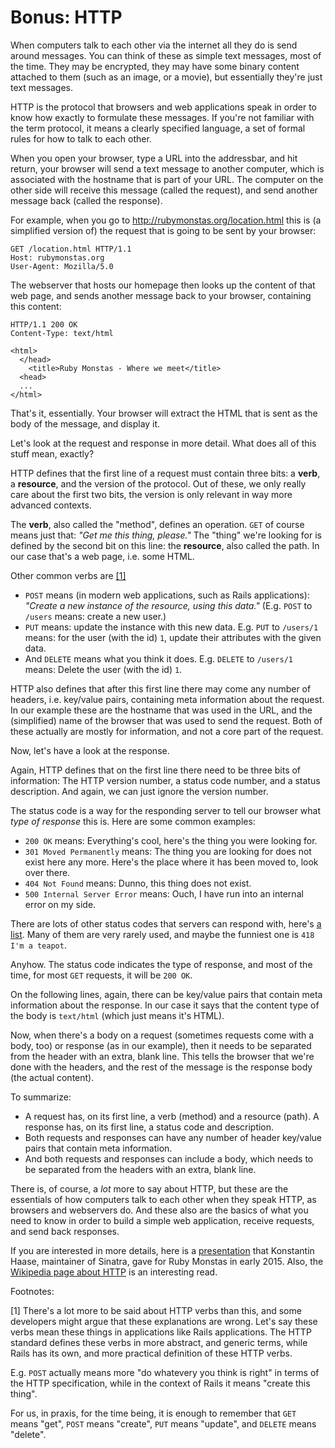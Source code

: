 # Bonus: HTTP

When computers talk to each other via the internet all they do is send around
messages. You can think of these as simple text messages, most of the time.
They may be encrypted, they may have some binary content attached to them (such
as an image, or a movie), but essentially they're just text messages.

HTTP is the protocol that browsers and web applications speak in order to
know how exactly to formulate these messages. If you're not familiar with the
term protocol, it means a clearly specified language, a set of formal rules for
how to talk to each other.

When you open your browser, type a URL into the addressbar, and hit return,
your browser will send a text message to another computer, which is associated
with the hostname that is part of your URL. The computer on the other side
will receive this message (called the request), and send another message back
(called the response).

For example, when you go to
<a href="http://rubymonstas.org/location.html">http://rubymonstas.org/location.html</a>
this is (a simplified version of) the request that is going to be sent by your
browser:

```http
GET /location.html HTTP/1.1
Host: rubymonstas.org
User-Agent: Mozilla/5.0
```

The webserver that hosts our homepage then looks up the content of that web
page, and sends another message back to your browser, containing this content:

```http
HTTP/1.1 200 OK
Content-Type: text/html

<html>
  </head>
    <title>Ruby Monstas - Where we meet</title>
  <head>
  ...
</html>
```

That's it, essentially. Your browser will extract the HTML that is sent as the
body of the message, and display it.

Let's look at the request and response in more detail. What does all of this
stuff mean, exactly?

HTTP defines that the first line of a request must contain three bits: a
**verb**, a **resource**, and the version of the protocol. Out of these, we
only really care about the first two bits, the version is only relevant in way
more advanced contexts.

The **verb**, also called the "method", defines an operation. `GET` of course
means just that: *"Get me this thing, please."* The "thing" we're looking for
is defined by the second bit on this line: the **resource**, also called the
path. In our case that's a web page, i.e. some HTML.

Other common verbs are <a href="#footnote-1">[1]</a>

* `POST` means (in modern web applications, such as Rails applications):
  *"Create a new instance of the resource, using this data."* (E.g. `POST` to
  `/users` means: create a new user.)
* `PUT` means: update the instance with this new data. E.g. `PUT` to `/users/1`
  means: for the user (with the id) `1`, update their attributes with the given
  data.
* And `DELETE` means what you think it does. E.g. `DELETE` to `/users/1` means:
  Delete the user (with the id) `1`.

HTTP also defines that after this first line there may come any number of
headers, i.e. key/value pairs, containing meta information about the request.
In our example these are the hostname that was used in the URL, and the
(simplified) name of the browser that was used to send the request. Both of
these actually are mostly for information, and not a core part of the request.

Now, let's have a look at the response.

Again, HTTP defines that on the first line there need to be three bits of
information: The HTTP version number, a status code number, and a status
description. And again, we can just ignore the version number.

The status code is a way for the responding server to tell our browser what
*type of response* this is. Here are some common examples:

* `200 OK` means: Everything's cool, here's the thing you were looking for.
* `301 Moved Permanently` means: The thing you are looking for does not exist
  here any more. Here's the place where it has been moved to, look over there.
* `404 Not Found` means: Dunno, this thing does not exist.
* `500 Internal Server Error` means: Ouch, I have run into an internal error on
   my side.

There are lots of other status codes that servers can respond with, here's
<a href="http://en.wikipedia.org/wiki/List_of_HTTP_status_codes">a list</a>.
Many of them are very rarely used, and maybe the funniest one is `418 I'm a
teapot`.

Anyhow. The status code indicates the type of response, and most of the time,
for most `GET` requests, it will be `200 OK`.

On the following lines, again, there can be key/value pairs that contain
meta information about the response. In our case it says that the content
type of the body is `text/html` (which just means it's HTML).

Now, when there's a body on a request (sometimes requests come with a body,
too) or response (as in our example), then it needs to be separated from
the header with an extra, blank line. This tells the browser that we're
done with the headers, and the rest of the message is the response body
(the actual content).

To summarize:

* A request has, on its first line, a verb (method) and a resource (path). A
  response has, on its first line, a status code and description.
* Both requests and responses can have any number of header key/value pairs
  that contain meta information.
* And both requests and responses can include a body, which needs to be
  separated from the headers with an extra, blank line.

There is, of course, a *lot* more to say about HTTP, but these are the
essentials of how computers talk to each other when they speak HTTP, as
browsers and webservers do. And these also are the basics of what you need
to know in order to build a simple web application, receive requests, and
send back responses.

If you are interested in more details, here is a
<a href="https://speakerdeck.com/rkh/http-rubymonsters-edition">presentation</a>
that Konstantin Haase, maintainer of Sinatra, gave for Ruby Monstas in early
2015. Also, the
<a href="http://en.wikipedia.org/wiki/Hypertext_Transfer_Protocol">Wikipedia page about HTTP</a>
is an interesting read.

Footnotes:

<a name="footnote-1">[1]</a> There's a lot more to be said about HTTP verbs than
this, and some developers might argue that these explanations are wrong. Let's
say these verbs mean these things in applications like Rails applications.
The HTTP standard defines these verbs in more abstract, and generic terms,
while Rails has its own, and more practical definition of these HTTP verbs.

E.g. `POST` actually means more "do whatevery you think is right" in terms
of the HTTP specification, while in the context of Rails it means "create this
thing".

For us, in praxis, for the time being, it is enough to remember that `GET`
means "get", `POST` means "create", `PUT` means "update", and `DELETE` means
"delete".

